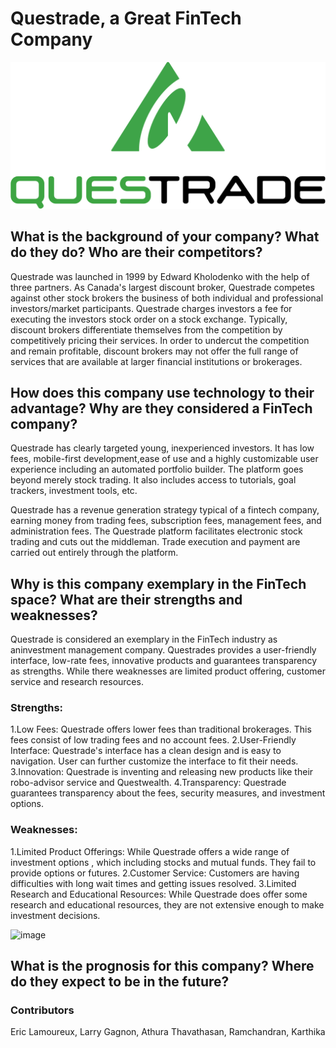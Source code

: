
# Questrade, a Great FinTech Company
![Questrade](Questrade_logo.svg.png)

## What is the background of your company? What do they do? Who are their competitors?

Questrade was launched in 1999 by Edward Kholodenko with the help of three partners. As Canada's largest discount broker, Questrade competes  against other stock brokers  the business of both individual and professional investors/market participants. Questrade charges investors a fee for executing the investors stock order on a stock exchange. Typically, discount brokers differentiate themselves from the competition by competitively pricing their services. In order to undercut the competition and remain profitable, discount brokers may not offer the full range of services that are available at larger financial institutions or brokerages. 

## How does this company use technology to their advantage? Why are they considered a FinTech company?
Questrade has clearly targeted young, inexperienced investors. It has low fees, mobile-first development,ease of use and a highly customizable user experience including an automated portfolio builder. The platform goes beyond merely stock trading. It also includes access to tutorials, goal trackers, investment tools, etc. 

Questrade has a revenue generation strategy typical of a fintech company, earning money from trading fees, subscription fees, management fees, and administration fees. The Questrade platform facilitates electronic stock trading and cuts out the middleman. Trade execution and payment are carried out entirely through the platform. 

## Why is this company exemplary in the FinTech space? What are their strengths and weaknesses? 

Questrade is considered an exemplary in the FinTech industry as aninvestment management company. Questrades provides a user-friendly interface, low-rate fees, innovative products and guarantees transparency as strengths. While there weaknesses are limited product offering, customer service and research resources.

### Strengths:

1.Low Fees: Questrade offers lower fees than traditional brokerages. This fees consist of low trading fees and no account fees.
2.User-Friendly Interface: Questrade's interface has a clean design and is easy to navigation. User can further customize the interface to fit their needs.
3.Innovation: Questrade is inventing and releasing new products like their robo-advisor service and Questwealth.
4.Transparency: Questrade guarantees transparency about the fees, security measures, and investment options.

### Weaknesses:

1.Limited Product Offerings: While Questrade offers a wide range of  investment options , which including stocks and mutual funds. They fail to provide options or futures.
2.Customer Service: Customers are having difficulties with long wait times and getting issues resolved.
3.Limited Research and Educational Resources: While Questrade does offer some research and educational resources, they are not extensive enough to make investment decisions.

![image](https://user-images.githubusercontent.com/125240804/219535185-1b550169-ec01-413a-b540-fd7a3f6ed81f.png)


## What is the prognosis for this company? Where do they expect to be in the future?



### Contributors
Eric Lamoureux, Larry Gagnon, Athura Thavathasan, Ramchandran, Karthika

